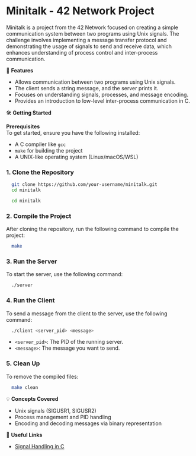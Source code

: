 # Minitalk - 42 Network Project

Minitalk is a project from the 42 Network focused on creating a simple communication system between two programs using Unix signals. The challenge involves implementing a message transfer protocol and demonstrating the usage of signals to send and receive data, which enhances understanding of process control and inter-process communication.

🚀 **Features**  
- Allows communication between two programs using Unix signals.  
- The client sends a string message, and the server prints it.  
- Focuses on understanding signals, processes, and message encoding.  
- Provides an introduction to low-level inter-process communication in C.

🛠️ **Getting Started**

**Prerequisites**  
To get started, ensure you have the following installed:
- A C compiler like `gcc`
- `make` for building the project
- A UNIX-like operating system (Linux/macOS/WSL)

### 1. Clone the Repository
```bash
  git clone https://github.com/your-username/minitalk.git
  cd minitalk
```
```bash
  cd minitalk
```

### 2. Compile the Project
After cloning the repository, run the following command to compile the project:
```bash
  make
```

### 3. Run the Server
To start the server, use the following command:
```bash
  ./server
```

### 4. Run the Client
To send a message from the client to the server, use the following command:
```bash
  ./client <server_pid> <message>
```
- `<server_pid>`: The PID of the running server.
- `<message>`: The message you want to send.

### 5. Clean Up
To remove the compiled files:
```bash
  make clean
```

💡 **Concepts Covered**  
- Unix signals (SIGUSR1, SIGUSR2)
- Process management and PID handling
- Encoding and decoding messages via binary representation

🔗 **Useful Links**
- [Signal Handling in C](https://man7.org/linux/man-pages/man7/signal.7.html)
